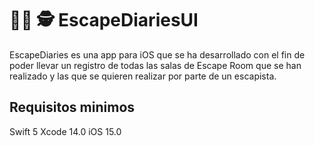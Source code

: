 # 🕵️‍♀️ 🕵️ EscapeDiariesUI

EscapeDiaries es una app para iOS que se ha desarrollado con el fin de poder llevar un registro de todas las salas de Escape Room que se han realizado 
y las que se quieren realizar por parte de un escapista.


## Requisitos minimos
Swift 5 Xcode 14.0 iOS 15.0
